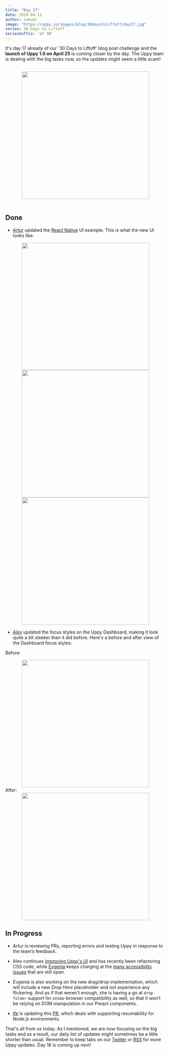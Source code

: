 ```yaml
---
title: "Day 17"
date: 2019-04-11
author: samuel
image: "https://uppy.io/images/blog/30daystoliftoff/day17.jpg"
series: 30 Days to Liftoff
seriesSuffix: 'of 30'
---
```


It's day 17 already of our '30 Days to Liftoff' blog post challenge and the **launch of Uppy 1.0 on April 25** is coming closer by the day. The Uppy team is dealing with the big tasks now, so the updates might seem a little scant!

<center><br /><img width="400" src="/images/blog/30daystoliftoff/day17.jpg"><br /><br /></center>

<!--more-->

## Done

- [Artur](https://github.com/arturi) updated the [React Native](https://github.com/transloadit/uppy/pull/988) UI example. This is what the new UI looks like:

<center><img width="400" src="/images/blog/30daystoliftoff/2019-04-11-react-native-ui-1.png"></center>
<center><img width="400" src="/images/blog/30daystoliftoff/2019-04-11-react-native-ui-2.png"></center>
<center><img width="400" src="/images/blog/30daystoliftoff/2019-04-11-react-native-ui-3.png"></center>

- [Alex](https://github.com/nqst) updated the focus styles on the Uppy Dashboard, making it look quite a bit sleeker than it did before. Here's a before and after view of the Dashboard focus styles:

Before:<br />
<center><img width="400" src="/images/blog/30daystoliftoff/2019-04-11-before-focus.gif"></center>
After:<br />
<center><img width="400" src="/images/blog/30daystoliftoff/2019-04-11-after-focus.gif"></center>


## In Progress

- Artur is reviewing PRs, reporting errors and testing Uppy in response to the team’s feedback. 

- Alex continues [improving Uppy's UI](https://github.com/transloadit/uppy/compare/master...nqst:design-facelift) and has recently been refactoring CSS code, while [Evgenia](https://github.com/lakesare) keeps charging at the [many accessibility issues](https://github.com/transloadit/uppy/issues/created_by/nqst) that are still open.

- Evgenia is also working on the new drag/drop implementation, which will include a new _Drop Here_ placeholder and not experience any flickering. And as if that weren't enough, she is having a go at `drop folder` support for cross-browser compatibility as well, so that it won’t be relying on DOM manipulation in our Preact components.

- [Ife](https://github.com/ifedapoolarewaju) is updating this [PR](https://github.com/tus/tus-js-client/pull/73), which deals with supporting resumability for Node.js environments.


That's all from us today. As I mentioned, we are now focusing on the big tasks and as a result, our daily list of updates might sometimes be a little shorter than usual. Remember to keep tabs on our [Twitter](https://twitter.com/uppy_io) or [RSS](https://uppy.io/atom.xml) for more Uppy updates. Day 18 is coming up next!
